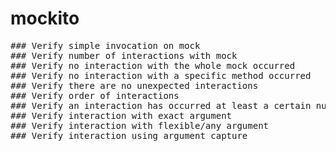 # mockito <br />

<pre>
### Verify simple invocation on mock 
### Verify number of interactions with mock 
### Verify no interaction with the whole mock occurred 
### Verify no interaction with a specific method occurred 
### Verify there are no unexpected interactions 
### Verify order of interactions
### Verify an interaction has occurred at least a certain number of times 
### Verify interaction with exact argument 
### Verify interaction with flexible/any argument 
### Verify interaction using argument capture 
</pre>
